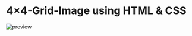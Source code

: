 # 4×4-Grid-Image using HTML & CSS
![preview](https://user-images.githubusercontent.com/36675563/121776428-70116880-cbaa-11eb-9d05-dd4211ff1c6c.png)

